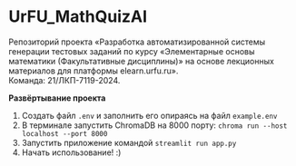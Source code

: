 # UrFU_MathQuizAI
Репозиторий проекта «Разработка автоматизированной системы генерации тестовых заданий по курсу «Элементарные основы математики (Факультативные дисциплины)» на основе лекционных материалов для платформы elearn.urfu.ru».   
Команда: 21/ЛКП-7119-2024.

**Развёртывание проекта**
1. Создать файл `.env` и заполнить его опираясь на файл `example.env`
2. В терминале запустить ChromaDB на 8000 порту: `chroma run --host localhost --port 8000`
3. Запустить приложение командой `streamlit run app.py`
4. Начать использование! :)
